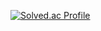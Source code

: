 [![Solved.ac Profile](http://mazassumnida.wtf/api/v2/generate_badge?boj=b2000kang)](https://solved.ac/b2000kang/)
